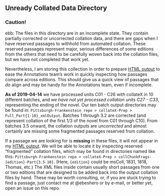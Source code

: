 ## Unready Collated Data Directory
### Caution!
ebb: The files in this directory are in an incomplete state. They contain partially corrected or uncorrected collation data, and there are gaps when I have reserved passages to withhold from automated collation. These reserved passages represent major, serious differences of some editions from the others that need to be carefully woven back into the collation files, but we have not completed that work yet. 

Nevertheless, I am storing this collection in order to prepare [HTML output](https://pghfrankenstein.github.io/Pittsburgh_Frankenstein/tableView.html) to ease the Annotations team’s work in quickly inspecting how passages compare across editions. This should give us a quick view of passages that *do* align and may be handy for the Annotations team, even if incomplete. 

**As of 2019-04-14** we have processed units C01 - C26 with collateX in 10 different batches, and *we have not yet processed collation units C27 - C33*, representing the ending of the novel. Our ten batch output directories may be found in:
```Pittsburgh-Frankenstein repo > collateX-Prep > Full_Part{1-10}_xmlOutput```.
Batches 1 through 3.2 are corrected (and represent collation of the first 1/3 of the novel from C01 through C10). From batches 3.5 onward, the collation outputs are *uncorrected* and almost certainly are missing some fragmented passages reserved from collation.

If a passage we are looking for is **missing** in these files, it will not appear in my [HTML output](https://pghfrankenstein.github.io/Pittsburgh_Frankenstein/tableView.html). We will be able to locate it by inspecting reserved “fragmented” collation files, which may be found in directories named like this:
```Pittsburgh-Frankenstein repo > collateX-Prep > collChunkFrags-{edition}-Part{3.5-10}```.
(Here, `{edition}` could be msColl, 1831, 1818, Thomas, etc.) The XML files inside contain usually short passages from one or two editions that are designed to be added back into the output collation files by hand. These may be worth consulting, or, if you are stuck trying to find a passage, just contact me at @ebeshero or by e-mail, or better yet, open an issue on this repo. 
